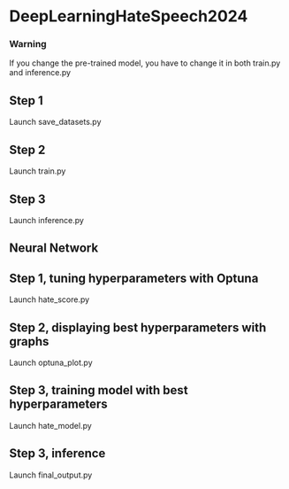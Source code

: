 # DeepLearningHateSpeech2024

### Warning
If you change the pre-trained model, you have to change it in both train.py and inference.py

## Step 1
Launch save_datasets.py

## Step 2
Launch train.py

## Step 3
Launch inference.py



## Neural Network
## Step 1, tuning hyperparameters with Optuna
Launch hate_score.py

## Step 2, displaying best hyperparameters with graphs
Launch optuna_plot.py

## Step 3, training model with best hyperparameters
Launch hate_model.py

## Step 3, inference
Launch final_output.py